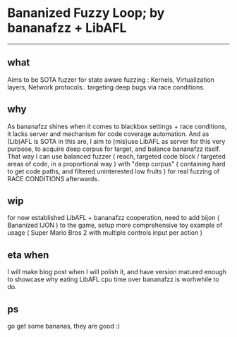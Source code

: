 # Bananized Fuzzy Loop; by bananafzz + LibAFL
---
## what
Aims to be SOTA fuzzer for state aware fuzzing : Kernels, Virtualization layers, Network protocols.. targeting deep bugs via race conditions.

## why
As bananafzz shines when it comes to blackbox settings + race conditions, it lacks server and mechanism for code coverage automation. And as (Lib)AFL is SOTA in this are, I aim to (mis)use LibAFL as server for this very purpose, to acquire deep corpus for target, and balance bananafzz itself. That way I can use balanced fuzzer ( reach, targeted code block / targeted areas of code, in a proportional way ) with "deep corpus" ( containing hard to get code paths, and filtered uninterested low fruits ) for real fuzzing of RACE CONDITIONS afterwards. 

## wip
for now established LibAFL + bananafzz cooperation, need to add bijon ( Bananized IJON ) to the game, setup more comprehensive toy example of usage ( Super Mario Bros 2 with multiple controls input per action )


## eta when
I will make blog post when I will polish it, and have version matured enough to showcase why eating LibAFL cpu time over bananafzz is worhwhile to do.

## ps
go get some bananas, they are good :)

